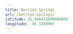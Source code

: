 ```yaml
---
title: Berrien Springs
url: /berrien-springs/
latitude: 41.946433600000006
longitude: -86.3388965
---
```


